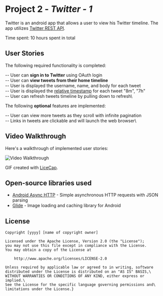 # Project 2 - *Twitter - 1*

Twitter is an android app that allows a user to view his Twitter timeline. The app utilizes [Twitter REST API](https://dev.twitter.com/rest/public).

Time spent: 10 hours spent in total

## User Stories

The following required functionality is completed:

-- User can **sign in to Twitter** using OAuth login\
-- User can **view tweets from their home timeline**\
-- User is displayed the username, name, and body for each tweet\
-- User is displayed the [relative timestamp](https://gist.github.com/nesquena/f786232f5ef72f6e10a7) for each tweet "8m", "7h"\
-- User can refresh tweets timeline by pulling down to refresh\

The following **optional** features are implemented:

-- User can view more tweets as they scroll with infinite pagination\
-- Links in tweets are clickable and will launch the web browser\

## Video Walkthrough

Here's a walkthrough of implemented user stories:

<img src='https://i.imgur.com/YIIJLlb.gif' title='Twitter-1' alt='Video Walkthrough' />

GIF created with [LiceCap](http://www.cockos.com/licecap/).

## Open-source libraries used

- [Android Async HTTP](https://github.com/codepath/CPAsyncHttpClient) - Simple asynchronous HTTP requests with JSON parsing
- [Glide](https://github.com/bumptech/glide) - Image loading and caching library for Android

## License

    Copyright [yyyy] [name of copyright owner]

    Licensed under the Apache License, Version 2.0 (the "License");
    you may not use this file except in compliance with the License.
    You may obtain a copy of the License at

        http://www.apache.org/licenses/LICENSE-2.0

    Unless required by applicable law or agreed to in writing, software
    distributed under the License is distributed on an "AS IS" BASIS,\
    WITHOUT WARRANTIES OR CONDITIONS OF ANY KIND, either express or implied.\
    See the License for the specific language governing permissions and\
    limitations under the License.}
